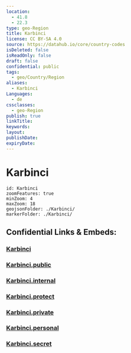 ```yaml
---
location:
  - 41.8
  - 22.3
type: geo-Region
title: Karbinci
license: CC BY-SA 4.0
source: https://datahub.io/core/country-codes
isDeleted: false
isReadOnly: false
draft: false
confidential: public
tags:
  - geo/Country/Region
aliases:
  - Karbinci
Languages:
  - de
cssclasses:
  - geo-Region
publish: true
linkTitle:
keywords:
layout:
publishDate:
expiryDate:
---
```


# Karbinci

```leaflet
id: Karbinci
zoomFeatures: true 
minZoom: 4 
maxZoom: 18
geojsonFolder: ./Karbinci/
markerFolder: ./Karbinci/
```


## Confidential Links & Embeds: 

### [Karbinci](/_Standards/Earth/Continent/Europe/Europe~South/Macedonia~North/Municipalities~Macedonia/Karbinci.md) 

### [Karbinci.public](/_public/Earth/Continent/Europe/Europe~South/Macedonia~North/Municipalities~Macedonia/Karbinci.public.md) 

### [Karbinci.internal](/_internal/Earth/Continent/Europe/Europe~South/Macedonia~North/Municipalities~Macedonia/Karbinci.internal.md) 

### [Karbinci.protect](/_protect/Earth/Continent/Europe/Europe~South/Macedonia~North/Municipalities~Macedonia/Karbinci.protect.md) 

### [Karbinci.private](/_private/Earth/Continent/Europe/Europe~South/Macedonia~North/Municipalities~Macedonia/Karbinci.private.md) 

### [Karbinci.personal](/_personal/Earth/Continent/Europe/Europe~South/Macedonia~North/Municipalities~Macedonia/Karbinci.personal.md) 

### [Karbinci.secret](/_secret/Earth/Continent/Europe/Europe~South/Macedonia~North/Municipalities~Macedonia/Karbinci.secret.md)

